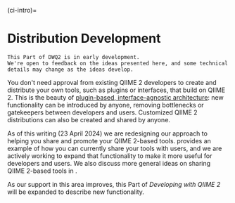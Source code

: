 (ci-intro)=
# Distribution Development

```{note}
This Part of DWQ2 is in early development.
We're open to feedback on the ideas presented here, and some technical details may change as the ideas develop.
```

You don't need approval from existing QIIME 2 developers to create and distribute your own tools, such as plugins or interfaces, that build on QIIME 2.
This is the beauty of [plugin-based, interface-agnostic architecture](q2-architecture-overview): new functionality can be introduced by anyone, removing bottlenecks or gatekeepers between developers and users.
Customized QIIME 2 distributions can also be created and shared by anyone.

As of this writing (23 April 2024) we are redesigning our approach to helping you share and promote your QIIME 2-based tools.
[](share-on-github) provides an example of how you can currently share your tools with users, and we are actively working to expand that functionality to make it more useful for developers and users.
We also discuss more general ideas on sharing QIIME 2-based tools in [](ci-how-to-publicize).

As our support in this area improves, this Part of *Developing with QIIME 2* will be expanded to describe new functionality.

```{tableofcontents}
```